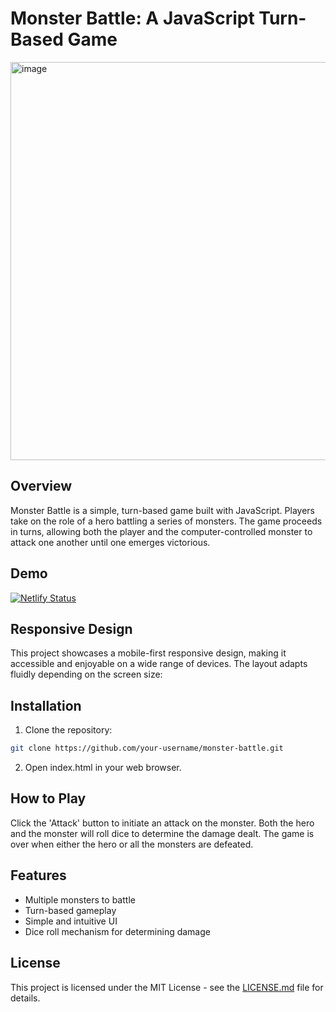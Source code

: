 # Monster Battle: A JavaScript Turn-Based Game

<img width="637" alt="image" src="https://github.com/souljazzfunk/RolePlayingGame/assets/59495284/4cffa955-9e87-48d8-afa2-572487e69af5">

## Overview

Monster Battle is a simple, turn-based game built with JavaScript. Players take on the role of a hero battling a series of monsters. The game proceeds in turns, allowing both the player and the computer-controlled monster to attack one another until one emerges victorious.

## Demo
[![Netlify Status](https://api.netlify.com/api/v1/badges/cb5a95af-6c9b-4a0f-a940-ca05ce9cd95f/deploy-status)](https://sjf-role-playing-game.netlify.app/)

## Responsive Design

This project showcases a mobile-first responsive design, making it accessible and enjoyable on a wide range of devices. The layout adapts fluidly depending on the screen size:

## Installation

1. Clone the repository:
```bash
git clone https://github.com/your-username/monster-battle.git
```
2. Open index.html in your web browser.

## How to Play

Click the 'Attack' button to initiate an attack on the monster.
Both the hero and the monster will roll dice to determine the damage dealt.
The game is over when either the hero or all the monsters are defeated.

## Features

- Multiple monsters to battle
- Turn-based gameplay
- Simple and intuitive UI
- Dice roll mechanism for determining damage

## License

This project is licensed under the MIT License - see the [LICENSE.md](LICENSE.md) file for details.
